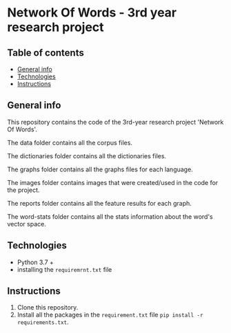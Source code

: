 # Network Of Words - 3rd year research project

## Table of contents

- [General info](#general-info)
- [Technologies](#technologies)
- [Instructions](#instructions)

## General info

This repository contains the code of the 3rd-year research project 'Network Of Words'.

The data folder contains all the corpus files.

The dictionaries folder contains all the dictionaries files.

The graphs folder contains all the graphs files for each language.

The images folder contains images that were created/used in the code for the project.

The reports folder contains all the feature results for each graph.

The word-stats folder contains all the stats information about the word's vector space.

## Technologies

- Python 3.7 +
- installing the `requiremrnt.txt` file

## Instructions

1. Clone this repository.
2. Install all the packages in the `requirement.txt` file `pip install -r requirements.txt`.
